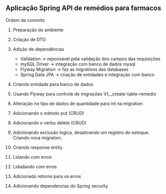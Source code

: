 ## Aplicação Spring API de remédios para farmacos

Ordem de commits

1. Preparação do ambiente

2. Criação de DTO

3. Adição de dependências

   - Validation -> reponsável pela validação dos campos das requisições
   - mySQL Driver -> integração com banco de dados mysql
   - Flyway Migration -> faz as migrations das databases
   - Spring Data JPA -> criação de entidades e integração com banco

4. Criando entidade para banco de dados
5. Usando Flyway para controle de migrações V1\_\_create-table-remedio
6. Alteração no tipo de dados de quantidade para int na migration
7. Adicionando o método put (CRUD)
8. Adicionando o verbo delete (CRUD)
9. Adicionando exclusão lógica, desativando um registro do estoque. Criando nova migration.
10. Criando response entity
11. Lidando com erros
12. Lidadando com erros 
13. Adicionado retorno para os erros
14. Adicionando dependencias do Spring security


